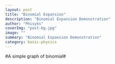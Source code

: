 ```yaml
---
layout: post
title: "Binomial Expansion"
description: "Binomial Expansion Demonstration"
author: "Phisyks"
coverImg: "post-bg.jpg"
image: ""
summary: "Binomial Expansion Demonstration"
category: basic-physics 
---
```


#A simple graph of binomial#

<script type="text/javascript" src="http://www.wolfram.com/cdf-player/plugin/v2.1/cdfplugin.js"></script>
<script type="text/javascript">
var cdf = new cdfplugin();
cdf.setDefaultContent('<a href="http://www.wolfram.com/cdf-player/"><img  src="Binomial graph.png"></a>');
cdf.embed('Binomial graph.cdf', 364, 233);
</script>



